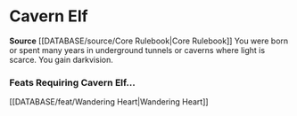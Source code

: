 ﻿---
id: '7'
name: Cavern Elf
rarity: Common
rus_type_level: null
source: '[[DATABASE/source/Core Rulebook|Core Rulebook]]'
trait: null
type: Heritage

---
# Cavern Elf

**Source** [[DATABASE/source/Core Rulebook|Core Rulebook]] 
You were born or spent many years in underground tunnels or caverns where light is scarce. You gain darkvision.

### Feats Requiring Cavern Elf...

[[DATABASE/feat/Wandering Heart|Wandering Heart]]